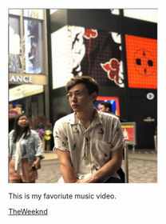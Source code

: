<!DOCTYPE html>
<html>
    <head>
      <meta charset="utf-8
          <title></title>
    </head>
    <body>
        <p>I am Alexander Chan (He, His), and my goal in this GitHub repository is to create a website that looks cool and creative. Simultaneously, I aim to delve into the intricacies of understanding how to     become a better front-end and back-end coder."
        I like to play basketball,listen to music and share my creative projects. </p>
        <img src="img/Alex.PNG" width="300" height="350" alt="Alexander">
        <p> This is my favoriute music video. </p>
        <a href="https://www.youtube.com/watch?v=JZjAg6fK-BQ">TheWeeknd</a>
    </body>
</html>
